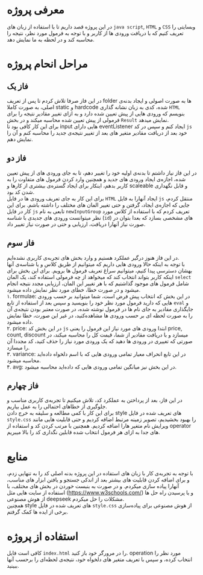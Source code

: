 # معرفی پروژه 
در این پروژه قصد داریم تا با استفاده از زبان های `java script`, `HTML` و `CSS` وبسایتی را تعریف کنیم که با دریافت ورودی ها از کاربر و با توجه به فرمول مورد نظر، نتیجه را محاسبه کند و در لحظه به ما نمایش دهد.
# مراحل انحام پروژه 
## فاز یک
در این فاز صرفا تلاش کردم تا پس از تعریف folder ها به صورت اصولی و ایجاد بدنه‌ی اصلی، به صورت کاملا static و hardcode شده، کدی به زبان نشانه گذاری `HTML` بنویسم که ورودی هایی از پیش تعیین شده دارد و به ازای تغییر مقادیر نتیجه‌ را برای فرمولی از پیش تعیین شده محاسبه میکند و در بخش `Result` نمایش میدهد.<br>
برای این کار کافی بود تا input هایی دارای eventListener ایجاد کنم و سپس در کد `js` خود بعد از دریافت مقادیر متغیر های بعد از تغییر نتیجه‌ی جدید را محاسبه کنم و آن را نمایش دهم.
## فاز دو
در این فاز نیاز داشتم تا بدنه‌ی اولیه خود را تغییر دهم، تا به جای ورودی های از پیش تعیین شده، اجازه‌ی ایجاد ورودی های جدید و همچنین وارد کردن فرمول های متفاوت را به کاربر بدهم، اینکار برای ایجاد گستره‌ی بیشتری از کارها و scaleable و قابل نگهداری شدن کد بود. <br>
برای این کار به جای تعریف ورودی ها در فایل `HTML` ایجاد آنهارا به فایل `js` منتقل کردم، جایی که اجازه‌ی ایجاد، گرفتن و حتی تغییر المان های مختلف را داشته باشم.
برای این کار در فایل `js` تابعی به نام `newInputGroup‍` تعریف کردم که با استفاده از کلاس مورد نظر میتوانست ورودی های جدیدی با شناسه (`id`) های مشخصی بسازد که بعدا بتوان در صورت نیاز آنهارا دریافت،‌ ارزیابی و حتی در صورت نیاز تغییر داد. ‌<br>
## فاز سوم‌
در این فاز هنوز درگیر عملکرد هستیم و وارد بخش های تجربه‌ی کاربری نشده‌ایم. <br>
با توجه به اینکه حالا ورودی هایی داریم که میتوانیم از طریق کلاس و یا شناسه‌ی آنها بهشان دسترسی پیدا کنیم، میتوانیم سراغ تعریف فرمول ها برویم. برای این بخش برای اینکه کاربر بتواند انتخاب کند که میخواهد از چه فرمولی استفاده کند، یک المان `select` شامل فرمول های موجود گذاشتیم که با هر تغییر این المان، ارزیابی مجدد نتیجه انجام میشود و در صورت خطا، خطای مورد نظر نمایش داده میشود. <br>
۱. formulae: در این بخش که انتخاب پیش فرض است، شما میتوانید بر حسب ورودی هایی که دارید فرمول مورد نظر خود را بنویسید و سپس بعد از استفاده از تابع `eval` و جایگذاری مقادیر به جای نام ها در فرمول نوشته شده، در صورت معتبر بودن نتیجه‌ی آن را به صورت لحظه ای بر حسب ورودی ها مشاهده‌کنید، در غیر این صورت، خطا نمایش داده میشود. <br>
۲. price: در این بخش کد `js` ابتدا ورودی های مورد نیاز این فرمول را یعنی price, count, discount میسازد و با دریافت مقادیر از شما، قیمت کل را محاسبه میکند، در صورتی که تغییری در ورودی ها دهید که یک ورودی مورد نیاز را حذف کنید، کد مجددا آن را میسازد. <br>
۳. variance: در این تابع انحراف معیار تمامی ورودی هایی که با اسم دلخواه داده‌اید محاسبه میشود. <br>
۴. avg: در این بخش نیز میانگین تمامی ورودی هایی که داده‌اید محاسبه میشود. <br>

## فاز چهارم
در این فاز، بعد از پرداختن به عملکرد کد، تلاش میکنیم تا تجربه‌ی کاربری مناسب و جلوگیری از خطاهای احتمالی را به عمل بیاریم. <br>
برای این کار با کمی مطالعه و سلیقه‌ به خرج دادن style های تعریف شده در فایل `style.css` را بهبود بخشیدیم، تصویر زمینه مرتبط اضافه کردیم و حتی قابلیت هایی مانند ویرایش نام متغیر هارا اضافه کردیم.
همچنین با مرتب کردن کد و استفاده از operator های جدا به ازای هر فرمول انتخاب شده قابلین نگداری کد را بالا میبریم.

# منابع
با توجه به تجربه‌ی کار با زبان های استفاده در این پروژه بدنه اصلی کد را به تنهایی زدم، و برای اضافه‌ کردن قابلیت های بیشتر بعد از اندکی جستجو و یافتن ابزار های مناسب، آنهارا پیاده سازی میکردم. و در صورت به بنبست خوردن در بخش های مختلف، با استفاده از سایت هایی مثل (https://www.w3schools.com/) و یا پرسیدن راه حل ها از هوش مصنوعی deepseek مشکلات را حل میکردم. <br>
همچنین style های تعریف شده در فایل `style.css` از هوش مصنوعی برای پیاده‌سازی برخی از ایده ها کمک گرفتم.

# استفاده از پروژه
کافی است فایل `index.html` را در مرورگر خود باز کنید. operation مورد نظر را انتخاب کرده، و سپس با تعریف متغیر های دلخواه خود، نتیجه‌ی لحظه‌ای را برحسب آنها ببینید.
